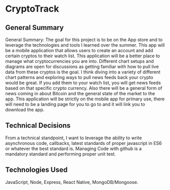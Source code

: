 # CryptoTrack
## General Summary
General Summary: The goal for this project is to be on the App store and to leverage the technologies and tools I learned over the summer. This app will be a mobile application that allows users to create an account and add certain cryptos to their watch list. This application will be a better place to manage what cryptocurrencies you are into. Different chart setups and diagrams are open for discussions as getting familiar with how to pull live data from these cryptos is the goal. I think diving into a variety of different chart patterns and exploring ways to pull news feeds back your crypto would be great. If you add them to your watch list, you will get news feeds based on that specific crypto currency. Also there will be a general form of news coming in about Bitcoin and the general state of the market to the app. This application will be strictly on the mobile app for primary use, there will need to be a landing page for you to go to and it will link you to download the app. 

## Technical Decisions
From a technical standpoint, I want to leverage the ability to write asynchronous code, callbacks, latest standards of proper javascript in ES6 or whatever the best standard is. Managing Code with github is a mandatory standard and performing proper unit test.

## Technologies Used
JavaScript, Node, Express, React Native, MongoDB/Mongoose.
